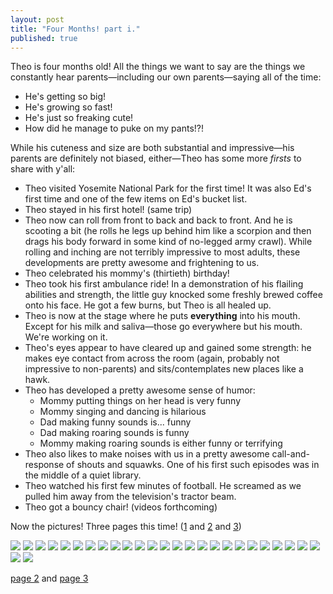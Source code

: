 ```yaml
---
layout: post
title: "Four Months! part i."
published: true
---
```


Theo is four months old! All the things we want to say are the things we constantly hear parents—including our own parents—saying all of the time:

- He's getting so big!
- He's growing so fast!
- He's just so freaking cute!
- How did he manage to puke on my pants!?!

While his cuteness and size are both substantial and impressive—his parents are definitely not biased, either—Theo has some more *firsts* to share with y'all:

- Theo visited Yosemite National Park for the first time! It was also Ed's first time and one of the few items on Ed's bucket list. 
- Theo stayed in his first hotel! (same trip)
- Theo now can roll from front to back and back to front. And he is scooting a bit (he rolls he legs up behind him like a scorpion and then drags his body forward in some kind of no-legged army crawl). While rolling and inching are not terribly impressive to most adults, these developments are pretty awesome and frightening to us.
- Theo celebrated his mommy's (thirtieth) birthday!
- Theo took his first ambulance ride! In a demonstration of his flailing abilities and strength, the little guy knocked some freshly brewed coffee onto his face. He got a few burns, but Theo is all healed up.
- Theo is now at the stage where he puts **everything** into his mouth. Except for his milk and saliva—those go everywhere but his mouth. We're working on it.
- Theo's eyes appear to have cleared up and gained some strength: he makes eye contact from across the room (again, probably not impressive to non-parents) and sits/contemplates new places like a hawk.
- Theo has developed a pretty awesome sense of humor:
    + Mommy putting things on her head is very funny
    + Mommy singing and dancing is hilarious
    + Dad making funny sounds is... funny
    + Dad making roaring sounds is funny
    + Mommy making roaring sounds is either funny or terrifying
- Theo also likes to make noises with us in a pretty awesome call-and-response of shouts and squawks. One of his first such episodes was in the middle of a quiet library.
- Theo watched his first few minutes of football. He screamed as we pulled him away from the television's tractor beam.
- Theo got a bouncy chair! (videos forthcoming)

Now the pictures! Three pages this time! ([1](http://teamrubin.us/2015/10/20/four-months-part-i/) and [2](http://teamrubin.us/2015/10/20/four-months-part-ii/) and [3](http://teamrubin.us/2015/10/20/four-months-part-iii/))

![](https://dl.dropboxusercontent.com/u/72656879/Theo/Sets11to13Favorites/DSCF7664.jpg)
![](https://dl.dropboxusercontent.com/u/72656879/Theo/Sets11to13Favorites/DSCF7681.jpg)
![](https://dl.dropboxusercontent.com/u/72656879/Theo/Sets11to13Favorites/DSCF7698.jpg)
![](https://dl.dropboxusercontent.com/u/72656879/Theo/Sets11to13Favorites/DSCF7700.jpg)
![](https://dl.dropboxusercontent.com/u/72656879/Theo/Sets11to13Favorites/DSCF7702.jpg)
![](https://dl.dropboxusercontent.com/u/72656879/Theo/Sets11to13Favorites/DSCF7732.jpg)
![](https://dl.dropboxusercontent.com/u/72656879/Theo/Sets11to13Favorites/DSCF7757.jpg)
![](https://dl.dropboxusercontent.com/u/72656879/Theo/Sets11to13Favorites/DSCF7758.jpg)
![](https://dl.dropboxusercontent.com/u/72656879/Theo/Sets11to13Favorites/DSCF7777.jpg)
![](https://dl.dropboxusercontent.com/u/72656879/Theo/Sets11to13Favorites/DSCF7815.jpg)
![](https://dl.dropboxusercontent.com/u/72656879/Theo/Sets11to13Favorites/DSCF7837.jpg)
![](https://dl.dropboxusercontent.com/u/72656879/Theo/Sets11to13Favorites/DSCF7856.jpg)
![](https://dl.dropboxusercontent.com/u/72656879/Theo/Sets11to13Favorites/DSCF7858.jpg)
![](https://dl.dropboxusercontent.com/u/72656879/Theo/Sets11to13Favorites/DSCF7888.jpg)
![](https://dl.dropboxusercontent.com/u/72656879/Theo/Sets11to13Favorites/DSCF7920.jpg)
![](https://dl.dropboxusercontent.com/u/72656879/Theo/Sets11to13Favorites/DSCF7926.jpg)
![](https://dl.dropboxusercontent.com/u/72656879/Theo/Sets11to13Favorites/DSCF7944.jpg)
![](https://dl.dropboxusercontent.com/u/72656879/Theo/Sets11to13Favorites/DSCF7963.jpg)
![](https://dl.dropboxusercontent.com/u/72656879/Theo/Sets11to13Favorites/DSCF7989.jpg)
![](https://dl.dropboxusercontent.com/u/72656879/Theo/Sets11to13Favorites/DSCF7993.jpg)
![](https://dl.dropboxusercontent.com/u/72656879/Theo/Sets11to13Favorites/DSCF7999.jpg)
![](https://dl.dropboxusercontent.com/u/72656879/Theo/Sets11to13Favorites/DSCF8012.jpg)
![](https://dl.dropboxusercontent.com/u/72656879/Theo/Sets11to13Favorites/DSCF8014.jpg)
![](https://dl.dropboxusercontent.com/u/72656879/Theo/Sets11to13Favorites/DSCF8016.jpg)
![](https://dl.dropboxusercontent.com/u/72656879/Theo/Sets11to13Favorites/DSCF8037.jpg)
![](https://dl.dropboxusercontent.com/u/72656879/Theo/Sets11to13Favorites/DSCF8056.jpg)
![](https://dl.dropboxusercontent.com/u/72656879/Theo/Sets11to13Favorites/DSCF8074.jpg)

[page 2](http://teamrubin.us/2015/10/20/four-months-part-ii/) and [page 3](http://teamrubin.us/2015/10/20/four-months-part-iii/)